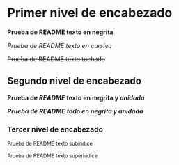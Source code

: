 # Primer nivel de encabezado

**Prueba de README texto en negrita**

*Prueba de README texto en cursiva*

~~Prueba de README texto tachado~~

## Segundo nivel de encabezado

**Prueba de _README_ texto en negrita y _anidada_**

***Prueba de README todo en negrita y anidada***

### Tercer nivel de encabezado

<sub> Prueba de README texto subindice </sub>

<sup> Prueba de README texto superindice </sup>



